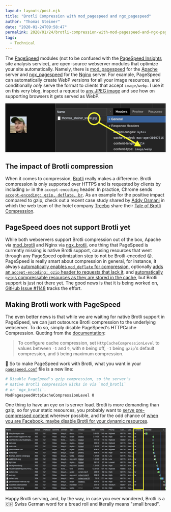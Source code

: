 ```yaml
---
layout: layouts/post.njk
title: "Brotli Compression with mod_pagespeed and ngx_pagespeed"
author: "Thomas Steiner"
date: "2020-01-24T09:58:47"
permalink: 2020/01/24/brotli-compression-with-mod-pagespeed-and-ngx-pagespeed/index.html
tags:
  - Technical
---
```

The [PageSpeed](https://www.modpagespeed.com/) modules
(not to be confused with the
[PageSpeed Insights](https://developers.google.com/speed/pagespeed/insights/)
site analysis service),
are open-source webserver modules that optimize your site automatically.
Namely, there is [mod_pagespeed](https://github.com/apache/incubator-pagespeed-mod)
for the [Apache](https://httpd.apache.org/) server and
[ngx_pagespeed](https://github.com/apache/incubator-pagespeed-ngx)
for the [Nginx](https://www.nginx.com/) server.
For example, PageSpeed can automatically create WebP versions for all your image resources,
and conditionally *only* serve the format to clients that accept `image/webp`.
I use it on this very blog, inspect a request to [any JPEG image](/images/thomas_steiner_small.jpg)
and see how on supporting browsers it gets served as WebP.

![Chrome DevTools showing a request for a JPEG image that gets served as WebP](/images/jpg-to-webp.png)

## The impact of Brotli compression

When it comes to compression, [Brotli](https://github.com/google/brotli) really makes a difference.
Brotli compression is only supported over HTTPS and is requested by clients
by including `br` in the `accept-encoding` header.
In practice, Chrome sends
[`accept-encoding: gzip, deflate, br`](https://source.chromium.org/chromium/chromium/src/+/master:net/url_request/url_request_http_job.cc;l=525-527).
As an example for the positive impact compared to gzip, check out a recent case study shared by
[Addy Osmani](https://twitter.com/addyosmani/status/1220085588948185088)
in which the web team of the hotel company [Treebo](https://www.treebo.com/) share their
[Tale of Brotli Compression](https://tech.treebo.com/a-tale-of-brotli-compression-bcb071d9780a).

## PageSpeed does not support Brotli yet

While both webservers support Brotli compression out of the box,
Apache via [mod_brotli](https://httpd.apache.org/docs/trunk/mod/mod_brotli.html)
and Nginx via [ngx_brotli](https://github.com/google/ngx_brotli),
one thing that PageSpeed is currently missing is native Brotli support,
causing resources that went through any PageSpeed optimization step to not be Brotli-encoded 😔.
PageSpeed is really smart about compression in general, for instance,
it always
[automatically enables `mod_deflate` for compression](https://www.modpagespeed.com/doc/configuration#output_filter),
optionally [adds an `accept-encoding: gzip` header to requests that lack it](https://www.modpagespeed.com/doc/system#fetch_with_gzip),
and [automatically `gzip`s compressable resources as they are stored in the cache](https://www.modpagespeed.com/doc/system#gzip_cache),
but Brotli support is just not there yet.
The good news is that it is being worked on,
[GitHub Issue #1148](https://github.com/apache/incubator-pagespeed-mod/issues/1148)
tracks the effort.

## Making Brotli work with PageSpeed

The even better news is that while we are waiting for native Brotli support in PageSpeed,
we can just outsource Brotli compression to the underlying webserver.
To do so, simply disable PageSpeed's HTTPCache Compression.
Quoting from the [documentation](https://www.modpagespeed.com/doc/system#gzip_cache):

> To configure cache compression, set `HttpCacheCompressionLevel` to values between `-1` and `9`,
  with `0` being off, `-1` being `gzip`'s default compression, and `9` being maximum compression.

📢 So to make PageSpeed work with Brotli, what you want in your
[`pagespeed.conf`](https://github.com/apache/incubator-pagespeed-mod/blob/master/install/common/pagespeed.conf.template)
file is a new line:

```bash
# Disable PageSpeed's gzip compression, so the server's
# native Brotli compression kicks in via `mod_brotli`
# or `ngx_brotli`.
ModPagespeedHttpCacheCompressionLevel 0
```

One thing to have an eye on is server load.
Brotli is more demanding than gzip, so for your static resources, you probably want to
[serve pre-compressed content](https://httpd.apache.org/docs/trunk/mod/mod_brotli.html#precompressed)
wherever possible, and for the odd chance of
[when you are Facebook, maybe disable Brotli for your dynamic resources](https://github.com/mozilla/standards-positions/issues/105#issuecomment-559315997).

![Chrome DevTools Network panel showing traffic for this blog with resources served Brotli-compressed highlighted](/images/pagespeed.png)

Happy Brotli serving, and, by the way, in case you ever wondered,
Brotli is a 🇨🇭 Swiss German word for a bread roll and literally means "small bread".
